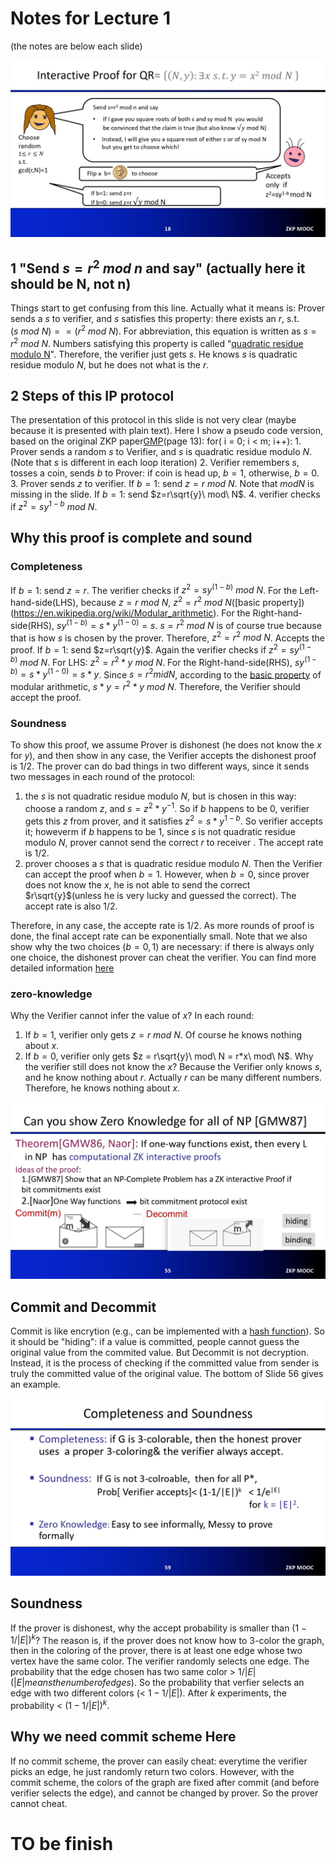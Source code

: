 # Notes for Lecture 1
(the notes are below each slide)

![slide18](./slides/Lecture1-18.jpg)
## 1 "Send $s=r^2\ mod\ n$ and say" (actually here it should be N, not n)
Things start to get confusing from this line. Actually what it means is: Prover sends a $s$ to verifier, and $s$ satisfies this property: there exists an $r$, s.t. $(s\ mod\ N) == (r^2\ mod\ N)$. For abbreviation, this equation is written as $s = r^2\ mod\ N$. Numbers satisfying this property is called "[quadratic residue modulo N](https://en.wikipedia.org/wiki/Quadratic_residue)".
Therefore, the verifier just gets $s$. He knows $s$ is quadratic residue modulo $N$, but he does not what is the $r$.

## 2 Steps of this IP protocol
The presentation of this protocol in this slide is not very clear (maybe because it is presented with plain text). Here I show a pseudo code version, based on the original ZKP paper[GMP](https://people.csail.mit.edu/silvio/Selected%20Scientific%20Papers/Proof%20Systems/The_Knowledge_Complexity_Of_Interactive_Proof_Systems.pdf)(page 13):
for( i = 0; i < m; i++):
    1. Prover sends a random $s$ to Verifier, and $s$ is quadratic residue modulo $N$. (Note that $s$ is different in each loop iteration)
    2. Verifier remembers $s$, tosses a coin, sends $b$ to Prover: if coin is head up, $b = 1$, otherwise, $b=0$.
    3. Prover sends $z$ to verifier. If $b=1$: send $z=r\ mod\ N$. Note that $mod N$ is missing in the slide. If $b=1$: send $z=r\sqrt{y}\ mod\ N$.
    4. verifier checks if $z^2 = sy^{1-b}\ mod\ N$.


## Why this proof is complete and sound
### Completeness
If $b=1$: send $z=r$. The verifier checks if $z^2 = sy^(1-b)\ mod\ N$. For the Left-hand-side(LHS), because $z=r\ mod\ N$, $z^2 = r^2\ mod\ N$([basic property])(https://en.wikipedia.org/wiki/Modular_arithmetic). For the Right-hand-side(RHS), $sy^(1-b)=s*y^(1-0) = s$. $s = r^2\ mod\ N$ is of course true because that is how $s$ is chosen by the prover. Therefore, $z^2 = r^2\ mod\ N$. Accepts the proof.
If $b=1$: send $z=r\sqrt{y}$. Again the verifier checks if $z^2 = sy^(1-b)\ mod\ N$. For LHS: $z^2 = r^2*y\ mod\ N$. For the Right-hand-side(RHS), $sy^(1-b)=s*y^(1-0) = s*y$. Since $s = r^2 mid N$, according to the [basic property](https://en.wikipedia.org/wiki/Modular_arithmetic) of modular arithmetic, $s*y = r^2*y\ mod\ N$.
Therefore, the Verifier should accept the proof.

### Soundness
To show this proof, we assume Prover is dishonest (he does not know the $x$ for $y$), and then show in any case, the Verifier accepts the dishonest proof is 1/2.
The prover can do bad things in two different ways, since it sends two messages in each round of the protocol:
1. the $s$ is not quadratic residue modulo $N$, but is chosen in this way: choose a random $z$, and $s = z^2*y^{-1}$. So if $b$ happens to be 0, verifier gets this $z$ from prover, and it satisfies $z^2 = s*y^{1-b}$. So verifier accepts it; howeverm if $b$ happens to be 1, since $s$ is not quadratic residue modulo $N$, prover cannot send the correct $r$ to receiver . The accept rate is 1/2.
2. prover chooses a $s$ that is quadratic residue modulo $N$. Then the Verifier can accept the proof when $b=1$. However, when $b=0$, since prover does not know the $x$, he is not able to send the correct $r\sqrt{y}$(unless he is very lucky and guessed the correct). The accept rate is also 1/2.


Therefore, in any case, the accepte rate is 1/2. As more rounds of proof is done, the final accept rate can be exponentially small.
Note that we also show why the two choices ($b=0, 1$) are necessary: if there is always only one choice, the dishonest prover can cheat the verifier.
You can find more detailed information [here](https://crypto.stackexchange.com/questions/9528/zero-knowledge-proof-using-quadratic-residue-why-two-options)

### zero-knowledge
Why the Verifier cannot infer the value of $x$? In each round:
1. If $b=1$, verifier only gets $z = r\ mod\ N$. Of course he knows nothing about $x$.
2. If $b=0$, verifier only gets $z = r\sqrt{y}\ mod\ N = r*x\ mod\ N$. Why the verifier still does not know the $x$? Because the Verifier only knows $s$,
and he know nothing about $r$. Actually $r$ can be many different numbers. Therefore, he knows nothing about $x$. 


![slide55](./slides/Lecture1-55.jpg)
## Commit and Decommit
Commit is like encrytion (e.g., can be implemented with a [hash function](https://crypto.stackexchange.com/questions/6790/commitment-scheme-using-hash-functions)). So it should be "hiding": if a value is committed, people cannot guess the original value from the commited value. 
But Decommit is not decryption. Instead, it is the process of checking if the committed value from sender is truly the committed value of the original value. The bottom of Slide 56 gives an example. 

![slide59](./slides/Lecture1-59.jpg)
## Soundness
If the prover is dishonest, why the accept probability is smaller than $(1-1/|E|)^k$?
The reason is, if the prover does not know how to 3-color the graph, then in the coloring of the prover, there is at least one edge whose two vertex have the same color.
The verifier randomly selects one edge. The probability that the edge chosen has two same color $>\ 1/|E|$ ($|E| means the number of edges$). 
So the probability that verfier selects an edge with two different colors $(<\ 1-1/|E|)$. 
After $k$ experiments, the probability $<\ (1-1/|E|)^k$. 

## Why we need commit scheme Here
If no commit scheme, the prover can easily cheat: everytime the verifier picks an edge, he just randomly return two colors. However, with the commit scheme, the colors of the graph are fixed after commit (and before verifier selects the edge), and cannot be changed by prover. So the prover cannot cheat.

# TO be finish